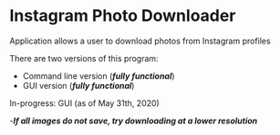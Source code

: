 # Instagram Photo Downloader

Application allows a user to download photos from Instagram profiles

There are two versions of this program: 
- Command line version (***fully functional***)
- GUI version (***fully functional***)

In-progress: GUI (as of May 31th, 2020)


-***If all images do not save, try downloading at a lower resolution***
